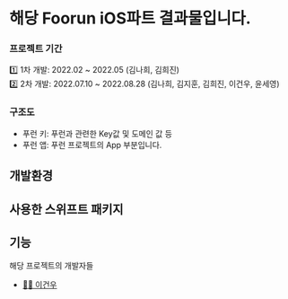 # 해당 Foorun iOS파트 결과물입니다.

### 프로젝트 기간
 
 1️⃣ 1차 개발: 2022.02 ~ 2022.05 (김나희, 김희진) <br>
 2️⃣ 2차 개발: 2022.07.10 ~ 2022.08.28 (김나희, 김지훈, 김희진, 이건우, 윤세영)

### 구조도

 - 푸런 키: 푸런과 관련한 Key값 및 도메인 값 등
 - 푸런 앱: 푸런 프로젝트의 App 부분입니다.
 
 
## 개발환경

## 사용한 스위프트 패키지

## 기능


해당 프로젝트의 개발자들
 - [🐻‍❄️ 이건우](https://github.com/lgvv)
 
